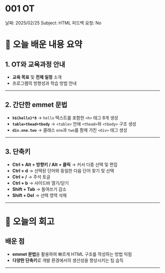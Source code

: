 # 001 OT

날짜: 2025/02/25
Subject: HTML
피드백 요청: No

# 📝 오늘 배운 내용 요약

## 1. OT와 교육과정 안내

- **교육 목표** 및 **전체 일정** 소개
- 프로그램의 방향성과 학습 방법 안내

---

## 2. 간단한 emmet 문법

- **`h${hello}*8`**
→ `hello` 텍스트를 포함한 `<h>` 태그 8개 생성
- **`table>thead+tbody`**
→ `<table>` 안에 `<thead>`와 `<tbody>` 구조 생성
- **`div.one.two`**
→ 클래스 `one`과 `two`를 함께 가진 `<div>` 태그 생성

---

## 3. 단축키

- **Ctrl + Alt + 방향키 / Alt + 클릭**
→ 커서 다중 선택 및 편집
- **Ctrl + d**
→ 선택된 단어와 동일한 다음 단어 찾기 및 선택
- **Ctrl + /**
→ 주석 토글
- **Ctrl + b**
→ 사이드바 열기/닫기
- **Shift + Tab**
→ 들여쓰기 감소
- **Shift + Del**
→ 선택 영역 삭제

---

# 💭 오늘의 회고

## 배운 점

- **emmet 문법**을 활용하여 빠르게 HTML 구조를 작성하는 방법 익힘
- **다양한 단축키**로 개발 환경에서의 생산성을 향상시키는 팁 습득

---